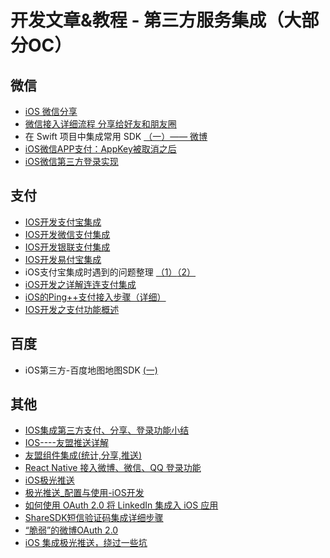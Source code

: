 # 开发文章&教程 - 第三方服务集成（大部分OC）
## 微信
- [iOS 微信分享][1]
- [微信接入详细流程 分享给好友和朋友圈][2]
- 在 Swift 项目中集成常用 SDK [（一）—— 微博][3]
- [iOS微信APP支付：AppKey被取消之后][4]
- [iOS微信第三方登录实现][5]

## 支付
- [IOS开发支付宝集成][6]
- [IOS开发微信支付集成][7]
- [IOS开发银联支付集成][8]
- [IOS开发易付宝集成][9]
- iOS支付宝集成时遇到的问题整理 [（1）][10][（2）][11]
- [iOS开发之详解连连支付集成][12]
- [iOS的Ping++支付接入步骤（详细）][13]
- [IOS开发之支付功能概述][14]

## 百度
- iOS第三方-百度地图地图SDK [(一)][15]

## 其他
- [IOS集成第三方支付、分享、登录功能小结][16]
- [IOS----友盟推送详解][17]
- [友盟组件集成(统计,分享,推送)][18]
- [React Native 接入微博、微信、QQ 登录功能][19]
- [iOS极光推送][20]
- [极光推送\_配置与使用-iOS开发][21]
- [如何使用 OAuth 2.0 将 LinkedIn 集成入 iOS 应用][22]
- [ShareSDK短信验证码集成详细步骤][23] 
- [“脆弱”的微博OAuth 2.0][24]
- [iOS 集成极光推送，绕过一些坑][25]

[1]:	http://www.cnblogs.com/czq1989/p/5074977.html "iOS 微信分享"
[2]:	http://www.cnblogs.com/ithongjie/p/5125055.html "微信接入详细流程 分享给好友和朋友圈"
[3]:	https://autolayout.club/2016/01/12/%E5%9C%A8-Swift-%E9%A1%B9%E7%9B%AE%E4%B8%AD%E9%9B%86%E6%88%90%E5%B8%B8%E7%94%A8-SDK%EF%BC%88%E4%B8%80%EF%BC%89%E2%80%94%E2%80%94-%E5%BE%AE%E5%8D%9A/ "在 Swift 项目中集成常用 SDK（一）—— 微博"
[4]:	http://www.cocoachina.com/ios/20160126/15075.html
[5]:	http://www.jianshu.com/p/0c3df308bcb3 "iOS微信第三方登录实现"
[6]:	http://www.jianshu.com/p/2b9bbfcb7ec4 "IOS开发支付宝集成"
[7]:	http://www.jianshu.com/p/f80b73cac052 "IOS开发微信支付集成"
[8]:	http://www.jianshu.com/p/1a06cc1aebd7 "IOS开发银联支付集成"
[9]:	http://www.jianshu.com/p/9e8e4e96fc79 "IOS开发易付宝集成"
[10]:	http://www.cnblogs.com/MasterPeng/p/5189297.html "iOS支付宝集成时遇到的问题整理（1）"
[11]:	http://www.cnblogs.com/MasterPeng/p/5190913.html "iOS支付宝集成时遇到的问题整理（2）"
[12]:	http://allluckly.cn/ios%E6%94%AF%E4%BB%98/lianlianzhifu
[13]:	http://www.cnblogs.com/Li-zhen/p/5165204.html "iOS的Ping++支付接入步骤（详细）"
[14]:	http://www.cnblogs.com/goodboy-heyang/p/5252159.html "IOS开发之支付功能概述"
[15]:	http://www.cnblogs.com/hxwj/p/5146090.html "iOS第三方-百度地图地图SDK(一)"
[16]:	http://www.jianshu.com/p/5ba888badebd "IOS集成第三方支付、分享、登录功能小结"
[17]:	http://www.cnblogs.com/xiaoliao/p/5119570.html "IOS----友盟推送详解"
[18]:	http://www.jianshu.com/p/13d452679845 "友盟组件集成(统计,分享,推送)"
[19]:	http://www.cnblogs.com/parry/p/react_native_sns_weibo_wechat_qq_login.html "React Native 接入微博、微信、QQ 登录功能"
[20]:	http://www.cnblogs.com/leixu/p/5163876.html "iOS极光推送"
[21]:	http://www.cnblogs.com/zhangying-domy/p/5190305.html "极光推送_配置与使用-iOS开发"
[22]:	http://swift.gg/2016/02/03/linkedin-sign-in/ "如何使用 OAuth 2.0 将 LinkedIn 集成入 iOS 应用"
[23]:	http://www.cnblogs.com/ithongjie/p/4974608.html "ShareSDK短信验证码集成详细步骤"
[24]:	http://zhchbin.github.io/2016/02/16/The-Weakness-of-Weibo-OAuth2-0/ "“脆弱”的微博OAuth 2.0"
[25]:	http://www.jianshu.com/p/02ac579e3bde "iOS 集成极光推送，绕过一些坑"